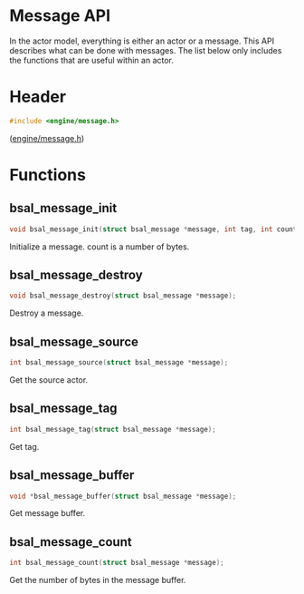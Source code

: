 # Message API

In the actor model, everything is either an actor or a message.
This API describes what can be done with messages. The list below
only includes the functions that are useful within an actor.

# Header

```C
#include <engine/message.h>
```

([engine/message.h](../engine/message.h))

# Functions

## bsal_message_init

```C
void bsal_message_init(struct bsal_message *message, int tag, int count, void *buffer);
```

Initialize a message. count is a number of bytes.

## bsal_message_destroy

```C
void bsal_message_destroy(struct bsal_message *message);
```

Destroy a message.

## bsal_message_source

```C
int bsal_message_source(struct bsal_message *message);
```

Get the source actor.

## bsal_message_tag

```C
int bsal_message_tag(struct bsal_message *message);
```

Get tag.

## bsal_message_buffer

```C
void *bsal_message_buffer(struct bsal_message *message);
```

Get message buffer.

## bsal_message_count

```C
int bsal_message_count(struct bsal_message *message);
```

Get the number of bytes in the message buffer.

